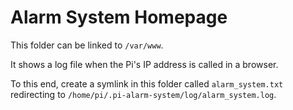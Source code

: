 Alarm System Homepage
=====================

This folder can be linked to `/var/www`.

It shows a log file when the Pi's IP address is called in a browser.

To this end, create a symlink in this folder called `alarm_system.txt`
redirecting to `/home/pi/.pi-alarm-system/log/alarm_system.log`.
